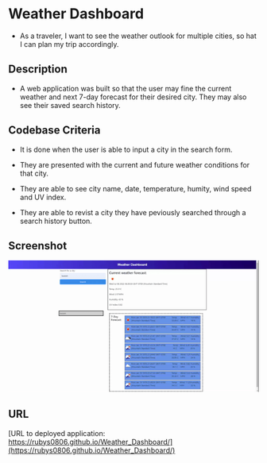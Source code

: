 # Weather Dashboard

* As a traveler, I want to see the weather outlook for multiple cities, so hat I can plan my trip accordingly.

## Description

* A web application was built so that the user may fine the current weather and next 7-day forecast for their desired city. They may also see their saved search history.

## Codebase Criteria

* It is done when the user is able to input a city in the search form. 

* They are presented with the current and future weather conditions for that city. 

* They are able to see city name, date, temperature, humity, wind speed and UV index. 

* They are able to revist a city they have peviously searched through a search history button. 

## Screenshot
![Screenshot of final web application](./assets/images/Weather%20Dashboard.gif)

## URL
[URL to deployed application: https://rubys0806.github.io/Weather_Dashboard/](https://rubys0806.github.io/Weather_Dashboard/)